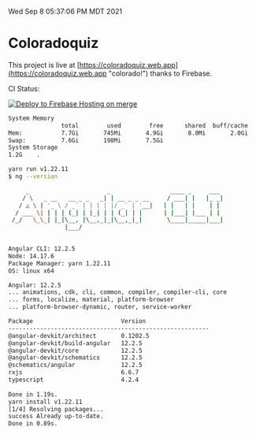 Wed Sep  8 05:37:06 PM MDT 2021

# Coloradoquiz


This project is live at [https://coloradoquiz.web.app](https://coloradoquiz.web.app "colorado!") thanks to Firebase.

CI Status: 

[![Deploy to Firebase Hosting on merge](https://github.com/teamkushal/coloradoquiz/actions/workflows/firebase-hosting-merge.yml/badge.svg)](https://github.com/teamkushal/coloradoquiz/actions/workflows/firebase-hosting-merge.yml)

```bash
System Memory
               total        used        free      shared  buff/cache   available
Mem:           7.7Gi       745Mi       4.9Gi       8.0Mi       2.0Gi       6.6Gi
Swap:          7.6Gi       198Mi       7.5Gi
System Storage
1.2G	.
```
```bash
yarn run v1.22.11
$ ng --version

     _                      _                 ____ _     ___
    / \   _ __   __ _ _   _| | __ _ _ __     / ___| |   |_ _|
   / △ \ | '_ \ / _` | | | | |/ _` | '__|   | |   | |    | |
  / ___ \| | | | (_| | |_| | | (_| | |      | |___| |___ | |
 /_/   \_\_| |_|\__, |\__,_|_|\__,_|_|       \____|_____|___|
                |___/
    

Angular CLI: 12.2.5
Node: 14.17.6
Package Manager: yarn 1.22.11
OS: linux x64

Angular: 12.2.5
... animations, cdk, cli, common, compiler, compiler-cli, core
... forms, localize, material, platform-browser
... platform-browser-dynamic, router, service-worker

Package                         Version
---------------------------------------------------------
@angular-devkit/architect       0.1202.5
@angular-devkit/build-angular   12.2.5
@angular-devkit/core            12.2.5
@angular-devkit/schematics      12.2.5
@schematics/angular             12.2.5
rxjs                            6.6.7
typescript                      4.2.4
    
Done in 1.19s.
yarn install v1.22.11
[1/4] Resolving packages...
success Already up-to-date.
Done in 0.89s.
```
